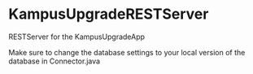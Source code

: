 # KampusUpgradeRESTServer
RESTServer for the KampusUpgradeApp

Make sure to  change the database settings to your local version of the database in Connector.java
